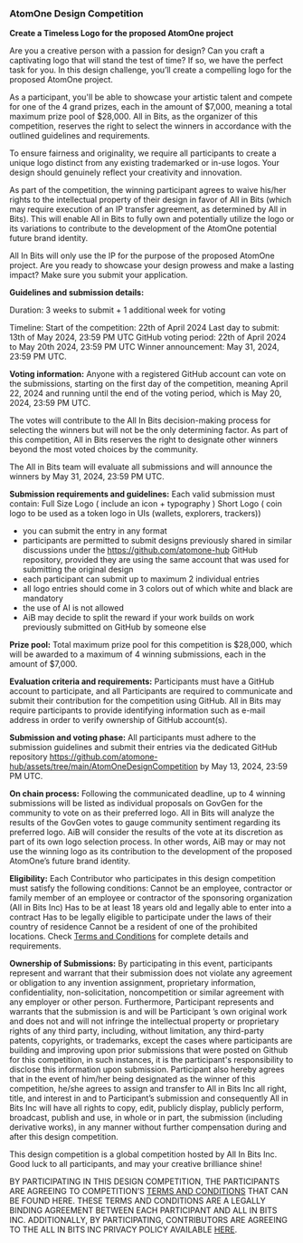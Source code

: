 ### AtomOne Design Competition

**Create a Timeless Logo for the proposed AtomOne project**

Are you a creative person with a passion for design? Can you craft a captivating logo that will stand the test of time? If so, we have the perfect task for you. In this design challenge, you’ll create a compelling logo for the proposed AtomOne project.

As a participant, you'll be able to showcase your artistic talent and compete for one of the 4 grand prizes, each in the amount of $7,000, meaning a total maximum prize pool of $28,000. All in Bits, as the organizer of this competition, reserves the right to select the winners in accordance with the outlined guidelines and requirements.

To ensure fairness and originality, we require all participants to create a unique logo distinct from any existing trademarked or in-use logos. Your design should genuinely reflect your creativity and innovation. 

As part of the competition, the winning participant agrees to waive his/her rights to the intellectual property of their design in favor of All in Bits (which may require execution of an IP transfer agreement, as determined by All in Bits). This will enable All in Bits to fully own and potentially utilize the logo or its variations to contribute to the development of the AtomOne potential future brand identity. 

All In Bits will only use the IP for the purpose of the proposed AtomOne project.
Are you ready to showcase your design prowess and make a lasting impact? Make sure you submit your application.

**Guidelines and submission details:**

Duration: 3 weeks to submit + 1 additional week for voting

Timeline:
Start of the competition: 22th of April 2024
Last day to submit: 13th of May 2024, 23:59 PM UTC
GitHub voting period: 22th of April 2024 to May 20th 2024, 23:59 PM UTC
Winner announcement: May 31, 2024, 23:59 PM UTC.

**Voting information:**
Anyone with a registered GitHub account can vote on the submissions, starting on the first day of the competition, meaning April 22, 2024  and running until the end of the voting period, which is May 20, 2024, 23:59 PM UTC. 

The votes will contribute to the All In Bits decision-making process for selecting the winners but will not be the only determining factor. As part of this competition, All in Bits reserves the right to designate other winners beyond the most voted choices by the community.

The All in Bits team will evaluate all submissions and will announce the winners by May 31, 2024, 23:59 PM UTC.

**Submission requirements and guidelines:**
Each valid submission must contain:
Full Size Logo ( include an icon + typography )
Short Logo ( coin logo to be used as a token logo in UIs (wallets, explorers, trackers))

* you can submit the entry in any format 
* participants are permitted to submit designs previously shared in similar discussions under the https://github.com/atomone-hub GitHub repository, provided they are using the same account that was used for submitting the original design
* each participant can submit up to maximum 2 individual entries
* all logo entries should come in 3 colors out of which white and black are mandatory
* the use of AI is not allowed
* AiB may decide to split the reward if your work builds on work previously submitted on GitHub by someone else

**Prize pool:**
Total maximum prize pool for this competition is $28,000, which will be awarded to a maximum of 4 winning submissions, each in the amount of $7,000.

**Evaluation criteria and requirements:**
Participants must have a GitHub account to participate, and all Participants are required to communicate and submit their contribution for the competition using GitHub. All in Bits may require participants to provide identifying information such as e-mail address in order to verify ownership of GitHub account(s). 

**Submission and voting phase:**
All participants must adhere to the submission guidelines and submit their entries via the dedicated GitHub repository https://github.com/atomone-hub/assets/tree/main/AtomOneDesignCompetition by May 13, 2024, 23:59 PM UTC. 

**On chain process:**
Following the communicated deadline, up to 4 winning submissions will be listed as individual proposals on GovGen for the community to vote on as their preferred logo. All in Bits will analyze the results of the GovGen votes to gauge community sentiment regarding its preferred logo. AiB will consider the results of the vote at its discretion as part of its own logo selection process. In other words, AiB may or may not use the winning logo as its contribution to the development of the proposed AtomOne’s future brand identity.

**Eligibility:** Each Contributor who participates in this design competition must satisfy the following conditions: 
Cannot be an employee, contractor or family member of an employee or contractor of the sponsoring organization (All in Bits Inc)
Has to be at least 18 years old and legally able to enter into a contract 
Has to be legally eligible to participate under the laws of their country of residence
Cannot be a resident of one of the prohibited locations. Check [Terms and Conditions](https://docs.google.com/document/d/1h7WKiXaDI8kiG31qU-k7slDlkwJV5c1A3cF-x7pLp0U/edit?usp=sharing) for complete details and requirements.

**Ownership of Submissions:** By participating in this event, participants represent and warrant that their submission does not violate any agreement or obligation to any invention assignment, proprietary information, confidentiality, non-solicitation, noncompetition or similar agreement with any employer or other person. Furthermore, Participant  represents and warrants that the submission is and will be Participant ’s own original work and does not and will not infringe the intellectual property or proprietary rights of any third party, including, without limitation, any third-party patents, copyrights, or trademarks, except the cases where participants are building and improving upon prior submissions that were posted on Github for this competition, in such instances, it is the participant's responsibility to disclose this information upon submission.
Participant also hereby agrees that in the event of him/her being designated as the winner of this competition, he/she agrees to assign and transfer to All in Bits Inc all right, title, and interest in and to Participant’s submission and consequently All in Bits Inc will have all rights to copy, edit, publicly display, publicly perform, broadcast, publish and use, in whole or in part, the submission (including derivative works), in any manner without further compensation during and after this design competition.

This design competition is a global competition hosted by All In Bits Inc.
Good luck to all participants, and may your creative brilliance shine!

BY PARTICIPATING IN THIS DESIGN COMPETITION, THE PARTICIPANTS ARE AGREEING TO COMPETITION’S [TERMS AND CONDITIONS](https://docs.google.com/document/d/1h7WKiXaDI8kiG31qU-k7slDlkwJV5c1A3cF-x7pLp0U/edit?usp=sharing) THAT CAN BE FOUND HERE. THESE TERMS AND CONDITIONS ARE A LEGALLY BINDING AGREEMENT BETWEEN EACH PARTICIPANT AND ALL IN BITS INC. ADDITIONALLY, BY PARTICIPATING, CONTRIBUTORS ARE AGREEING TO THE ALL IN BITS INC PRIVACY POLICY AVAILABLE [HERE](https://allinbits.com/privacy/).





